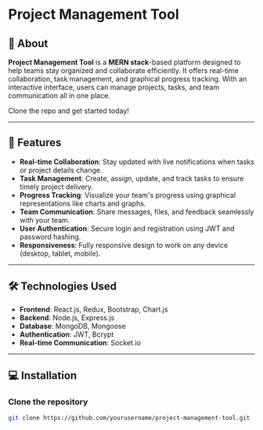 # Project Management Tool

## 📝 About

**Project Management Tool** is a **MERN stack**-based platform designed to help teams stay organized and collaborate efficiently. It offers real-time collaboration, task management, and graphical progress tracking. With an interactive interface, users can manage projects, tasks, and team communication all in one place.

Clone the repo and get started today!

---

## 🚀 Features

- **Real-time Collaboration**: Stay updated with live notifications when tasks or project details change.
- **Task Management**: Create, assign, update, and track tasks to ensure timely project delivery.
- **Progress Tracking**: Visualize your team's progress using graphical representations like charts and graphs.
- **Team Communication**: Share messages, files, and feedback seamlessly with your team.
- **User Authentication**: Secure login and registration using JWT and password hashing.
- **Responsiveness**: Fully responsive design to work on any device (desktop, tablet, mobile).

---

## 🛠️ Technologies Used

- **Frontend**: React.js, Redux, Bootstrap, Chart.js
- **Backend**: Node.js, Express.js
- **Database**: MongoDB, Mongoose
- **Authentication**: JWT, Bcrypt
- **Real-time Communication**: Socket.io

---

## 💻 Installation

### Clone the repository

```bash
git clone https://github.com/yourusername/project-management-tool.git
